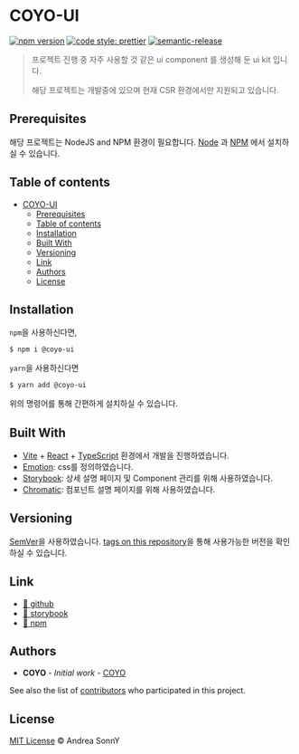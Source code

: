 # COYO-UI

[![npm version](https://img.shields.io/npm/v/coyo-ui)](https://www.npmjs.com/package/coyo-ui)
[![code style: prettier](https://img.shields.io/badge/code_style-prettier-ff69b4.svg)](https://github.com/prettier/prettier)
[![semantic-release](https://img.shields.io/badge/%20%20%F0%9F%93%A6%F0%9F%9A%80-semantic--release-e10079.svg)](https://github.com/semantic-release/semantic-release)



> 프로젝트 진행 중 자주 사용할 것 같은 ui component 를 생성해 둔 ui kit 입니다.
> 
> 해당 프로젝트는 개발중에 있으며 현재 CSR 환경에서만 지원되고 있습니다.


## Prerequisites

해당 프로젝트는 NodeJS and NPM 환경이 필요합니다.
[Node](http://nodejs.org/) 과 [NPM](https://npmjs.org/) 에서 설치하실 수 있습니다.

## Table of contents

- [COYO-UI](#COYO-UI)
  - [Prerequisites](#prerequisites)
  - [Table of contents](#table-of-contents)
  - [Installation](#installation)
  - [Built With](#built-with)
  - [Versioning](#versioning)
  - [Link](#link)
  - [Authors](#authors)
  - [License](#license)

## Installation

`npm`을 사용하신다면,
```sh
$ npm i @coyo-ui
```

`yarn`을 사용하신다면

```sh
$ yarn add @coyo-ui
```
위의 명령어를 통해 간편하게 설치하실 수 있습니다.

## Built With

* [Vite](https://ko.vitejs.dev/guide/) + [React](https://react.dev/) + [TypeScript](https://www.typescriptlang.org/) 환경에서 개발을 진행하였습니다.
* [Emotion](https://emotion.sh/docs/introduction): css를 정의하였습니다.
* [Storybook](https://storybook.js.org/): 상세 설명 페이지 및 Component 관리를 위해 사용하였습니다.
* [Chromatic](https://www.chromatic.com/): 컴포넌트 설명 페이지를 위해 사용하였습니다.

## Versioning

[SemVer](http://semver.org/)을 사용하였습니다. 
[tags on this repository](https://github.com/COYO-HM/coyo-ui/tags)을 통해 사용가능한 버전을 확인하실 수 있습니다.

## Link

* [🔗 github](https://github.com/coyo-hm/coyo-ui)
* [🔗 storybook](https://main--65ae91d7cdf7712a838d310c.chromatic.com/?path=/docs/docs-introduction--docs)
* [🔗 npm](https://www.npmjs.com/package/coyo-ui)

## Authors

* **COYO** - *Initial work* - [COYO](https://github.com/COYO-HM)

See also the list of [contributors](https://github.com/COYO-HM/coyo-ui/contributors) who participated in this project.

## License

[MIT License](https://andreasonny.mit-license.org/2019) © Andrea SonnY